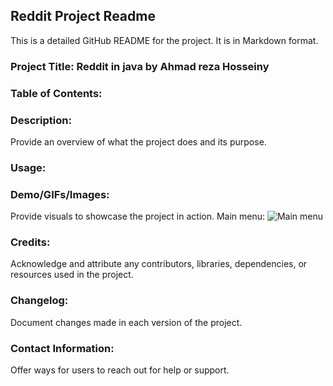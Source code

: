 ## Reddit Project Readme
This is a detailed GitHub README for the project.
It is in Markdown format.
### Project Title: Reddit in java by Ahmad reza Hosseiny
### Table of Contents:

### Description:
Provide an overview of what the project does and its
purpose.
### Usage:

### Demo/GIFs/Images:
Provide visuals to showcase the project in action.
Main menu:
![Main menu](./mainmenu.png)
### Credits:
Acknowledge and attribute any contributors, libraries,
dependencies, or resources used in the project.
### Changelog:
Document changes made in each version of the project.
### Contact Information:
Offer ways for users to reach out for help or
support.
